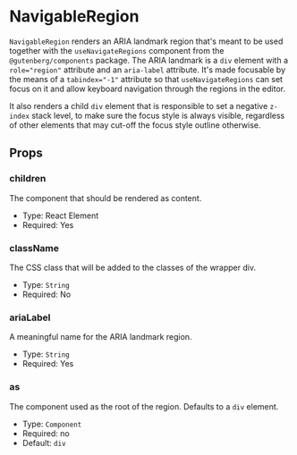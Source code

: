 # NavigableRegion

`NavigableRegion` renders an ARIA landmark region that's meant to be used together with the `useNavigateRegions`
component from the `@gutenberg/components` package. The ARIA landmark is a `div` element with a `role="region"`
attribute and an `aria-label` attribute. It's made focusable by the means of a `tabindex="-1"` attribute so
that `useNavigateRegions` can set focus on it and allow keyboard navigation through the regions in the editor.

It also renders a child `div` element that is responsible to set a negative `z-index` stack level, to make sure the
focus style is always visible, regardless of other elements that may cut-off the focus style outline otherwise.

## Props

### children

The component that should be rendered as content.

- Type: React Element
- Required: Yes

### className

The CSS class that will be added to the classes of the wrapper div.

- Type: `String`
- Required: No

### ariaLabel

A meaningful name for the ARIA landmark region.

- Type: `String`
- Required: Yes

### as

The component used as the root of the region. Defaults to a `div` element.

- Type: `Component`
- Required: no
- Default: `div`
